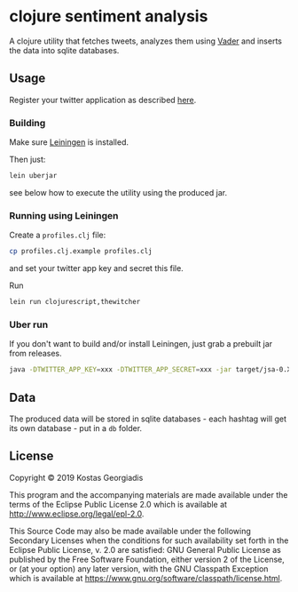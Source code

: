 # clojure sentiment analysis 

A clojure utility that fetches tweets, analyzes them using 
[Vader](https://github.com/apanimesh061/VaderSentimentJava) and inserts the data into sqlite databases.

## Usage

Register your twitter application as described [here](https://developer.twitter.com/en/docs/basics/apps/overview).

### Building

Make sure [Leiningen](https://leiningen.org/) is installed.

Then just:

```sh
lein uberjar
```

see below how to execute the utility using the produced jar.

### Running using Leiningen

Create a `profiles.clj` file:

```sh
cp profiles.clj.example profiles.clj
```

and set your twitter app key and secret this file.

Run

```sh
lein run clojurescript,thewitcher
```

### Uber run

If you don't want to build and/or install Leiningen, just grab a prebuilt jar from releases.

```sh
java -DTWITTER_APP_KEY=xxx -DTWITTER_APP_SECRET=xxx -jar target/jsa-0.X-X-standalone.jar clojurescript,thewitcher
```

## Data

The produced data will be stored in sqlite databases - each hashtag will get its own database - put 
in a `db` folder.

## License

Copyright © 2019 Kostas Georgiadis

This program and the accompanying materials are made available under the
terms of the Eclipse Public License 2.0 which is available at
http://www.eclipse.org/legal/epl-2.0.

This Source Code may also be made available under the following Secondary
Licenses when the conditions for such availability set forth in the Eclipse
Public License, v. 2.0 are satisfied: GNU General Public License as published by
the Free Software Foundation, either version 2 of the License, or (at your
option) any later version, with the GNU Classpath Exception which is available
at https://www.gnu.org/software/classpath/license.html.
